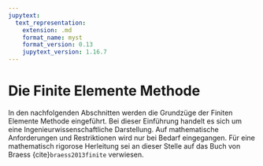 ```yaml
---
jupytext:
  text_representation:
    extension: .md
    format_name: myst
    format_version: 0.13
    jupytext_version: 1.16.7
---
```


# Die Finite Elemente Methode

In den nachfolgenden Abschnitten werden die Grundzüge der Finiten Elemente Methode eingeführt. Bei dieser Einführung handelt es sich um eine Ingenieurwissenschaftliche Darstellung. Auf mathematische Anforderungen und Restriktionen wird nur bei Bedarf eingegangen. Für eine mathematisch rigorose Herleitung sei an dieser Stelle auf das Buch von Braess {cite}`braess2013finite` verwiesen. 

